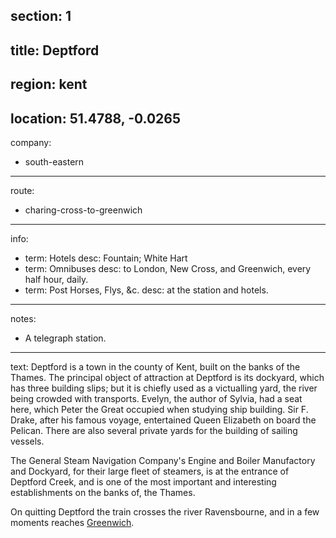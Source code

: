 section: 1
----
title: Deptford
----
region: kent
----
location: 51.4788, -0.0265
----
company:
- south-eastern
----
route:
- charing-cross-to-greenwich
----
info:
- term: Hotels
  desc: Fountain; White Hart
- term: Omnibuses
  desc: to London, New Cross, and Greenwich, every half hour, daily.
- term: Post Horses, Flys, &c.
  desc: at the station and hotels.
----
notes:
- A telegraph station.
----
text: Deptford is a town in the county of Kent, built on the banks of the Thames. The principal object of attraction at Deptford is its dockyard, which has three building slips; but it is chiefly used as a victualling yard, the river being crowded with transports. Evelyn, the author of Sylvia, had a seat here, which Peter the Great occupied when studying ship building. Sir F. Drake, after his famous voyage, entertained Queen Elizabeth on board the Pelican. There are also several private yards for the building of sailing vessels.

The General Steam Navigation Company's Engine and Boiler Manufactory and Dockyard, for their large fleet of steamers, is at the entrance of Deptford Creek, and is one of the most important and interesting establishments on the banks of, the Thames.

On quitting Deptford the train crosses the river Ravensbourne, and in a few moments reaches [Greenwich](/stations/greenwich).
